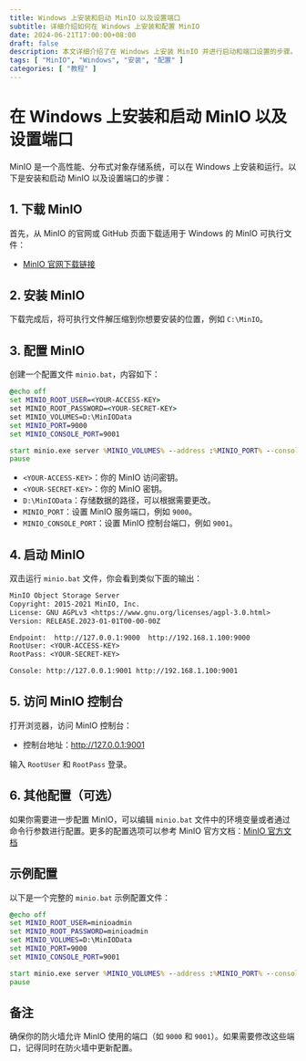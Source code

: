 ```yaml
---
title: Windows 上安装和启动 MinIO 以及设置端口
subtitle: 详细介绍如何在 Windows 上安装和配置 MinIO
date: 2024-06-21T17:00:00+08:00
draft: false
description: 本文详细介绍了在 Windows 上安装 MinIO 并进行启动和端口设置的步骤。
tags: [ "MinIO", "Windows", "安装", "配置" ]
categories: [ "教程" ]
---
```


# 在 Windows 上安装和启动 MinIO 以及设置端口

MinIO 是一个高性能、分布式对象存储系统，可以在 Windows 上安装和运行。以下是安装和启动 MinIO 以及设置端口的步骤：

## 1. 下载 MinIO

首先，从 MinIO 的官网或 GitHub 页面下载适用于 Windows 的 MinIO 可执行文件：

- [MinIO 官网下载链接](https://min.io/download#/windows)

## 2. 安装 MinIO

下载完成后，将可执行文件解压缩到你想要安装的位置，例如 `C:\MinIO`。

## 3. 配置 MinIO

创建一个配置文件 `minio.bat`，内容如下：

```bat
@echo off
set MINIO_ROOT_USER=<YOUR-ACCESS-KEY>
set MINIO_ROOT_PASSWORD=<YOUR-SECRET-KEY>
set MINIO_VOLUMES=D:\MinIOData
set MINIO_PORT=9000
set MINIO_CONSOLE_PORT=9001

start minio.exe server %MINIO_VOLUMES% --address :%MINIO_PORT% --console-address :%MINIO_CONSOLE_PORT%
pause
```

- `<YOUR-ACCESS-KEY>`：你的 MinIO 访问密钥。
- `<YOUR-SECRET-KEY>`：你的 MinIO 密钥。
- `D:\MinIOData`：存储数据的路径，可以根据需要更改。
- `MINIO_PORT`：设置 MinIO 服务端口，例如 `9000`。
- `MINIO_CONSOLE_PORT`：设置 MinIO 控制台端口，例如 `9001`。

## 4. 启动 MinIO

双击运行 `minio.bat` 文件，你会看到类似下面的输出：

```txt
MinIO Object Storage Server
Copyright: 2015-2021 MinIO, Inc.
License: GNU AGPLv3 <https://www.gnu.org/licenses/agpl-3.0.html>
Version: RELEASE.2023-01-01T00-00-00Z

Endpoint:  http://127.0.0.1:9000  http://192.168.1.100:9000
RootUser: <YOUR-ACCESS-KEY>
RootPass: <YOUR-SECRET-KEY>

Console: http://127.0.0.1:9001 http://192.168.1.100:9001
```

## 5. 访问 MinIO 控制台

打开浏览器，访问 MinIO 控制台：

- 控制台地址：http://127.0.0.1:9001

输入 `RootUser` 和 `RootPass` 登录。

## 6. 其他配置（可选）

如果你需要进一步配置 MinIO，可以编辑 `minio.bat` 文件中的环境变量或者通过命令行参数进行配置。更多的配置选项可以参考 MinIO
官方文档：[MinIO 官方文档](https://docs.min.io/docs/)

## 示例配置

以下是一个完整的 `minio.bat` 示例配置文件：

```bat
@echo off
set MINIO_ROOT_USER=minioadmin
set MINIO_ROOT_PASSWORD=minioadmin
set MINIO_VOLUMES=D:\MinIOData
set MINIO_PORT=9000
set MINIO_CONSOLE_PORT=9001

start minio.exe server %MINIO_VOLUMES% --address :%MINIO_PORT% --console-address :%MINIO_CONSOLE_PORT%
pause
```

## 备注

确保你的防火墙允许 MinIO 使用的端口（如 `9000` 和 `9001`）。如果需要修改这些端口，记得同时在防火墙中更新配置。
